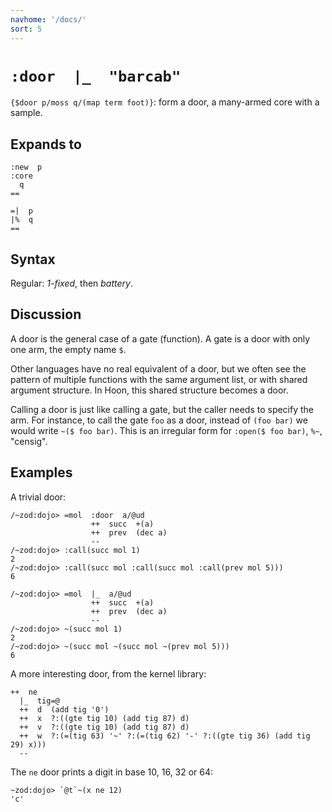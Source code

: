 ```yaml
---
navhome: '/docs/'
sort: 5
---
```


# `:door  |_  "barcab"`

`{$door p/moss q/(map term foot)}`: form a door, a many-armed core with a
sample.

## Expands to

    :new  p
    :core 
      q
    ==

    =|  p
    |%  q
    ==

## Syntax

Regular: *1-fixed*, then *battery*.

## Discussion

A door is the general case of a gate (function). A gate is a door with only one
arm, the empty name `$`.

Other languages have no real equivalent of a door, but we often see the pattern
of multiple functions with the same argument list, or with shared argument
structure. In Hoon, this shared structure becomes a door.

Calling a door is just like calling a gate, but the caller needs to specify the
arm. For instance, to call the gate `foo` as a door, instead of `(foo bar)` we
would write `~($ foo bar)`. This is an irregular form for `:open($ foo bar)`,
`%~`, "censig".

## Examples

A trivial door:

    /~zod:dojo> =mol  :door  a/@ud
                      ++  succ  +(a)
                      ++  prev  (dec a)
                      --
    /~zod:dojo> :call(succ mol 1)
    2
    /~zod:dojo> :call(succ mol :call(succ mol :call(prev mol 5)))
    6

    /~zod:dojo> =mol  |_  a/@ud
                      ++  succ  +(a)
                      ++  prev  (dec a)
                      --
    /~zod:dojo> ~(succ mol 1)
    2
    /~zod:dojo> ~(succ mol ~(succ mol ~(prev mol 5)))
    6

A more interesting door, from the kernel library:

    ++  ne
      |_  tig=@
      ++  d  (add tig '0')
      ++  x  ?:((gte tig 10) (add tig 87) d)
      ++  v  ?:((gte tig 10) (add tig 87) d)
      ++  w  ?:(=(tig 63) '~' ?:(=(tig 62) '-' ?:((gte tig 36) (add tig 29) x)))
      --

The `ne` door prints a digit in base 10, 16, 32 or 64:

    ~zod:dojo> `@t`~(x ne 12)
    'c'
